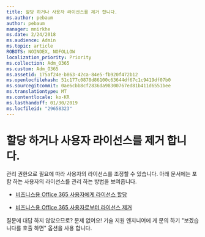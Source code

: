 ```yaml
---
title: 할당 하거나 사용자 라이선스를 제거 합니다.
ms.author: pebaum
author: pebaum
manager: mnirkhe
ms.date: 2/24/2018
ms.audience: Admin
ms.topic: article
ROBOTS: NOINDEX, NOFOLLOW
localization_priority: Priority
ms.collection: Adm_O365
ms.custom: Adm_O365
ms.assetid: 175af24e-b863-42ca-84e5-fb920f472b12
ms.openlocfilehash: 51c177c0878d86100c63644df67c1c9419df07b0
ms.sourcegitcommit: 0ae6cbb8cf2836da98300767ed81b411d6551bee
ms.translationtype: MT
ms.contentlocale: ko-KR
ms.lasthandoff: 01/30/2019
ms.locfileid: "29658323"
---
```

# <a name="assign-or-remove-users-licenses"></a>할당 하거나 사용자 라이선스를 제거 합니다.

관리 권한으로 필요에 따라 사용자의 라이선스를 조정할 수 있습니다. 아래 문서에는 포함 하는 사용자의 라이선스를 관리 하는 방법을 보여줍니다.
  
- [비즈니스용 Office 365 사용자에게 라이선스 할당](https://support.office.com/article/997596b5-4173-4627-b915-36abac6786dc)
    
- [비즈니스용 Office 365 사용자로부터 라이선스 제거](https://support.office.com/article/9b497c85-d0a4-4735-80fa-d3565bc05bd1)
    
질문에 대답 하지 않았으므로? 문제 없어요! 기술 지원 엔지니어에 게 문의 하기 "보겠습니다를 호출 하면" 옵션을 사용 합니다.
  

